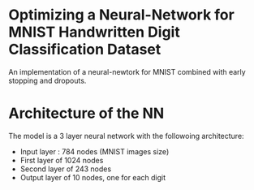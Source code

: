 # Optimizing a Neural-Network for MNIST Handwritten Digit Classification Dataset
An implementation of a neural-newtork for MNIST combined with early stopping and dropouts.

# Architecture of the NN
The model is a 3 layer neural network with the followoing architecture:
  + Input layer : 784 nodes (MNIST images size)
  +  First layer of 1024 nodes
  +  Second layer of 243 nodes
  +  Output layer of 10 nodes, one for each digit
